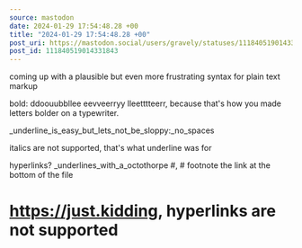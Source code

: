 ```yaml
---
source: mastodon
date: 2024-01-29 17:54:48.28 +00
title: "2024-01-29 17:54:48.28 +00"
post_uri: https://mastodon.social/users/gravely/statuses/111840519014331843
post_id: 111840519014331843
---
```

coming up with a plausible but even more frustrating syntax for plain text markup

bold: ddoouubbllee eevveerryy lleetttteerr, because that's how you made letters bolder on a typewriter.

_underline_is_easy_but_lets_not_be_sloppy:_no_spaces

italics are not supported, that's what underline was for

hyperlinks? _underlines_with_a_octothorpe #, # footnote the link at the bottom of the file

# https://just.kidding, hyperlinks are not supported


